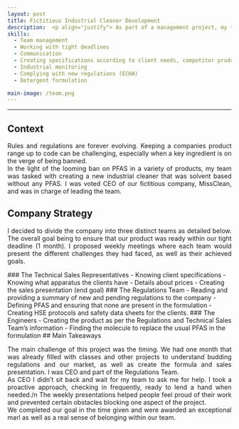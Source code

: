 ```yaml
---
layout: post
title: Fictitious Industrial Cleaner Development
description:  <p align="justify"> As part of a management project, my team was tasked with developing a fictitious PFAS-free industrial cleaner with a solvent. We were competing with other groups that offered a product containing PFAS and another without PFAS or solvent.</p>
skills: 
  - Team management
  - Working with tight deadlines
  - Communication
  - Creating specifications according to client needs, competitor products and new regulations
  - Industrial monitoring
  - Complying with new regulations (ECHA)
  - Detergent formulation

main-image: /team.png
---
```


---
## Context
<p align="justify">Rules and regulations are forever evolving. Keeping a companies product range up to code can be challenging, especially when a key ingredient is on the verge of being banned.<br/>
In the light of the looming ban on PFAS in a variety of products, my team was tasked with creating a new industrial cleaner that was solvent based without any PFAS. I was voted CEO of our fictitious company, MissClean, and was in charge of leading the team.</p>

## Company Strategy
<p align="justify">I decided to divide the company into three distinct teams as detailed below. The overall goal being to ensure that our product was ready within our tight deadline (1 month). I proposed weekly meetings where each team would present the different challenges they had faced, as well as their achieved goals.</p>
### The Technical Sales Representatives
- Knowing client specifications
- Knowing what apparatus the clients have
- Details about prices 
- Creating the sales presentation (end goal)
### The Regulations Team
- Reading and providing a summary of new and pending regulations to the company
- Defining PFAS and ensuring that none are present in the formulation
- Creating HSE protocols and safety data sheets for the clients.
### The Engineers
- Creating the product as per the Regulations and Technical Sales Team’s information
- Finding the molecule to replace the usual PFAS in the formulation
## Main Takeaways
<p align="justify">The main challenge of this project was the timing. We had one month that was already filled with classes and other projects to understand budding regulations and our market, as well as create the formula and sales presentation. I was CEO and part of the Regulations Team.<br/>
As CEO I didn’t sit back and wait for my team to ask me for help. I took a proactive approach, checking in frequently, ready to lend a hand when needed./n
The weekly presentations helped people feel proud of their work and prevented certain obstacles blocking one aspect of the project.<br/>
We completed our goal in the time given and were awarded an exceptional marl as well as a real sense of belonging within our team.</p>
